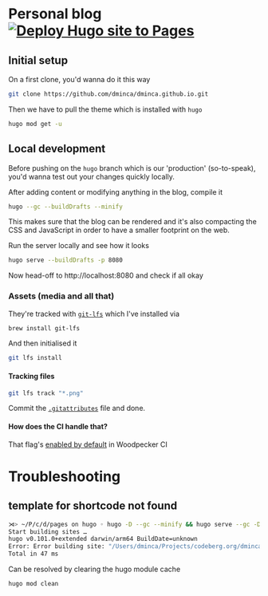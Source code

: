 # Personal blog [![Deploy Hugo site to Pages](https://github.com/dminca/dminca.github.io/actions/workflows/hugo.yml/badge.svg)](https://github.com/dminca/dminca.github.io/actions/workflows/hugo.yml)

## Initial setup
On a first clone, you'd wanna do it this way

```sh
git clone https://github.com/dminca/dminca.github.io.git
```

Then we have to pull the theme which is installed with `hugo`

```sh
hugo mod get -u
```

## Local development
Before pushing on the `hugo` branch which is our 'production' (so-to-speak),
you'd wanna test out your changes quickly locally.

After adding content or modifying anything in the blog, compile it

```sh
hugo --gc --buildDrafts --minify
```

This makes sure that the blog can be rendered and it's also compacting the CSS
and JavaScript in order to have a smaller footprint on the web.

Run the server locally and see how it looks

```sh
hugo serve --buildDrafts -p 8080
```

Now head-off to http://localhost:8080 and check if all okay

### Assets (media and all that)
They're tracked with [`git-lfs`][1] which I've installed via

```sh
brew install git-lfs
```

And then initialised it

```sh
git lfs install
```

#### Tracking files

```sh
git lfs track "*.png"
```

Commit the [`.gitattributes`](.gitattributes) file and done.

#### How does the CI handle that?
That flag's [enabled by default][2] in Woodpecker CI

# Troubleshooting

## template for shortcode not found

```sh
⋊> ~/P/c/d/pages on hugo ◦ hugo -D --gc --minify && hugo serve --gc -D -p 8080
Start building sites … 
hugo v0.101.0+extended darwin/arm64 BuildDate=unknown
Error: Error building site: "/Users/dminca/Projects/codeberg.org/dminca/pages/content/posts/awesome-foss-tooling.md:24:1": failed to extract shortcode: template for shortcode "button" not found
Total in 47 ms
```
Can be resolved by clearing the hugo module cache
```sh
hugo mod clean
```


[1]: https://git-lfs.github.com
[2]: https://woodpecker-ci.org/plugins/plugin-git
